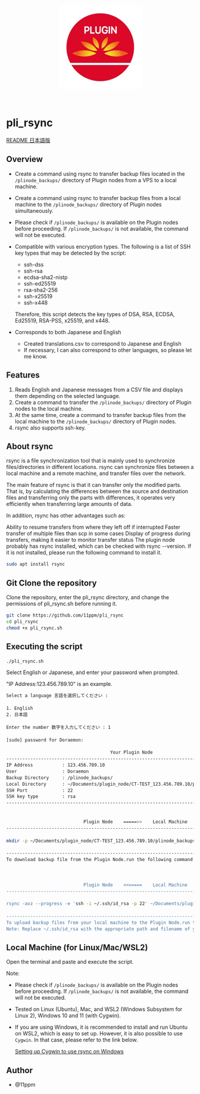 <br/>
<p align="center">
<img src="https://github.com/11ppm/pm2_log/blob/main/img/img2.jpg" width="225" alt="PluginJapan">
</a>
</p>
<br/>

# pli_rsync

 [README 日本語版](https://github.com/11ppm/pli_rsync/blob/main/README_JP.md)

## Overview
* Create a command using rsync to transfer backup files located in the `/plinode_backups/` directory of Plugin nodes from a VPS to a local machine.
* Create a command using rsync to transfer backup files from a local machine to the `/plinode_backups/` directory of Plugin nodes simultaneously.
* Please check if `/plinode_backups/` is available on the Plugin nodes before proceeding. If `/plinode_backups/` is not available, the command will not be executed.
* Compatible with various encryption types. The following is a list of SSH key types that may be detected by the script:
     * ssh-dss
     * ssh-rsa
     * ecdsa-sha2-nistp
     * ssh-ed25519
     * rsa-sha2-256
     * ssh-x25519
     * ssh-x448

  Therefore, this script detects the key types of DSA, RSA, ECDSA, Ed25519, RSA-PSS, x25519, and x448.

* Corresponds to both Japanese and English
     * Created translations.csv to correspond to Japanese and English
     * If necessary, I can also correspond to other languages, so please let me know.

## Features
1. Reads English and Japanese messages from a CSV file and displays them depending on the selected language.
2. Create a command to transfer the `/plinode_backups/` directory of Plugin nodes to the local machine.
3. At the same time, create a command to transfer backup files from the local machine to the `/plinode_backups/` directory of Plugin nodes.
4. rsync also supports ssh-key.

## About rsync
rsync is a file synchronization tool that is mainly used to synchronize files/directories in different locations. rsync can synchronize files between a local machine and a remote machine, and transfer files over the network.

The main feature of rsync is that it can transfer only the modified parts. That is, by calculating the differences between the source and destination files and transferring only the parts with differences, it operates very efficiently when transferring large amounts of data.

In addition, rsync has other advantages such as:

Ability to resume transfers from where they left off if interrupted
Faster transfer of multiple files than scp in some cases
Display of progress during transfers, making it easier to monitor transfer status
The plugin node probably has rsync installed, which can be checked with rsync --version. If it is not installed, please run the following command to install it.
```sh
sudo apt install rsync
```

## Git Clone the repository

Clone the repository, enter the pli_rsync directory, and change the permissions of pli_rsync.sh before running it.
```sh
git clone https://github.com/11ppm/pli_rsync
cd pli_rsync
chmod +x pli_rsync.sh
```

## Executing the script
```sh
./pli_rsync.sh
```

Select English or Japanese, and enter your password when prompted. 

"IP Address:123.456.789.10" is an example.
```sh
Select a language 言語を選択してください :

1. English
2. 日本語

Enter the number 数字を入力してください : 1

[sudo] password for Doraemon: 

                                       Your Plugin Node                                          
-----------------------------------------------------------------------------------------------------
IP Address           : 123.456.789.10
User                 : Doraemon
Backup Directory     : /plinode_backups/
Local Directory      : ~/Documents/plugin_node/CT-TEST_123.456.789.10/plinode_backups/
SSH Port             : 22
SSH key type         : rsa
-----------------------------------------------------------------------------------------------------


                             Plugin Node    =====>>    Local Machine                             
-----------------------------------------------------------------------------------------------------

mkdir -p ~/Documents/plugin_node/CT-TEST_123.456.789.10/plinode_backups/ && rsync -avz --progress -e 'ssh -i ~/.ssh/id_rsa -p 22' Doraemon@123.456.789.10:/plinode_backups/ ~/Documents/plugin_node/CT-TEST_123.456.789.10/plinode_backups/

-----------------------------------------------------------------------------------------------------
To download backup file from the Plugin Node.run the following command in your local machine's terminal



                             Plugin Node    <<=====    Local Machine                             
-----------------------------------------------------------------------------------------------------

rsync -avz --progress -e 'ssh -i ~/.ssh/id_rsa -p 22' ~/Documents/plugin_node/CT-TEST_123.456.789.10/plinode_backups/ Doraemon@123.456.789.10:/plinode_backups/

-----------------------------------------------------------------------------------------------------
To upload backup files from your local machine to the Plugin Node.run the following command in your terminal on the local machine.
Note: Replace ~/.ssh/id_rsa with the appropriate path and filename of your private key.
```

## Local Machine (for Linux/Mac/WSL2)

Open the terminal and paste and execute the script.

Note: 
* Please check if `/plinode_backups/` is available on the Plugin nodes before proceeding. If `/plinode_backups/` is not available, the command will not be executed.
* Tested on Linux (Ubuntu), Mac, and WSL2 (Windows Subsystem for Linux 2), Windows 10 and 11 (with Cygwin).
* If you are using Windows, it is recommended to install and run Ubuntu on WSL2, which is easy to set up. However, it is also possible to use `Cygwin`. In that case, please refer to the link below.

     [Setting up Cygwin to use rsync on Windows](https://qiita.com/11ppm/private/3c5dddbcbc458400e62b)



## Author

* @11ppm

